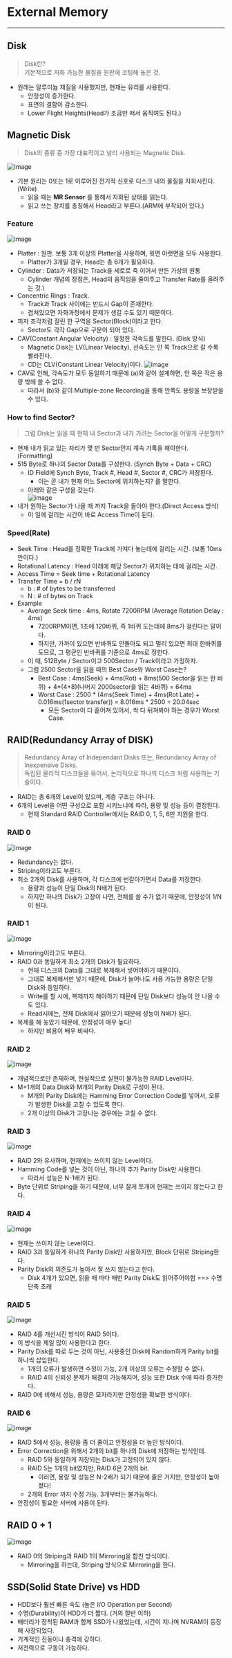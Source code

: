 # External Memory
---
## Disk
> Disk란?  
> 기본적으로 자화 가능한 물질을 원판에 코팅해 놓은 것.  

- 원래는 알루미늄 재질을 사용했지만, 현재는 유리를 사용한다.
  - 안정성이 증가한다.
  - 표면의 결함이 감소한다.
  - Lower Flight Heights(Head가 조금만 떠서 움직여도 된다.)
 
## Magnetic Disk
> Disk의 종류 중 가장 대표적이고 널리 사용되는 Magnetic Disk.  

![image](https://user-images.githubusercontent.com/71700079/164605975-4ee66869-0d0b-4d37-81b4-caf8fd118d1a.png)  
- 기본 원리는 0또는 1로 이루어진 전기적 신호로 디스크 내의 물질을 자화시킨다.(Write)
  - 읽을 때는 __MR Sensor__ 를 통해서 자화된 상태를 읽는다.
  - 읽고 쓰는 장치를 총칭해서 Head라고 부른다.(ARM에 부착되어 있다.)

### Feature
![image](https://user-images.githubusercontent.com/71700079/164606113-7cc615c3-ec9c-400d-a0d6-e524c865ce0a.png)  

- Platter : 원판. 보통 3개 이상의 Platter을 사용하며, 윗면 아랫면을 모두 사용한다.
  - Platter가 3개일 경우, Head는 총 6개가 필요하다.
- Cylinder : Data가 저장되는 Track을 세로로 죽 이어서 만든 가상의 원통
  - Cylinder 개념의 장점은, Head의 움직임을 줄여주고 Transfer Rate를 올려주는 것.\
- Concentric Rings : Track.
  - Track과 Track 사이에는 반드시 Gap이 존재한다.
  - 겹쳐있으면 자화과정에서 문제가 생길 수도 있기 때문이다.
- 피자 조각처럼 잘린 한 구역을 Sector(Block)이라고 한다.
  - Sector도 각각 Gap으로 구분이 되어 있다.
- CAV(Constant Angular Velocity) : 일정한 각속도를 말한다. (Disk 방식)
  - Magnetic Disk는 LV(Linear Velocity), 선속도는 안 쪽 Track으로 갈 수록 빨라진다.
  - CD는 CLV(Constant Linear Velocity)이다.
![image](https://user-images.githubusercontent.com/71700079/164606692-20533a27-d2ee-48d6-92fd-c4c48f851674.png)  
- CAV로 인해, 각속도가 모두 동일하기 때문에 (a)와 같이 설계하면, 안 쪽은 적은 용량 밖에 쓸 수 없다.
  - 따라서 (b)와 같이 Multiple-zone Recording을 통해 안쪽도 용량을 보장받을 수 있다.

### How to find Sector?
> 그럼 Disk는 읽을 때 현재 내 Sector과 내가 가려는 Sector을 어떻게 구분할까?  

- 현재 내가 읽고 있는 자리가 몇 번 Sector인지 계속 기록을 해야한다. (Formatting)
- 515 Byte로 하나의 Sector Data를 구성한다. (Synch Byte + Data + CRC)
  - ID Field에 Synch Byte, Track #, Head #, Sector #, CRC가 저장된다.
    - 이는 곧 내가 현재 어느 Sector에 위치하는지? 를 말한다.
  - 아래와 같은 구성을 갖는다.  
  ![image](https://user-images.githubusercontent.com/71700079/164607066-143ecaed-941f-43ad-a1ab-abe2fb2f0a13.png)  
- 내가 원하는 Sector가 나올 때 까지 Track을 돌아야 한다.(Direct Access 방식)
  - 이 일에 걸리는 시간이 바로 Access Time이 된다.

### Speed(Rate)
- Seek Time : Head를 정확한 Track에 가져다 놓는데에 걸리는 시간. (보통 10ms 안이다.)
- Rotational Latency : Head 아래에 해당 Sector가 위치하는 데에 걸리는 시간.
- Access Time = Seek time + Rotational Latency
- Transfer Time = b / rN
  - b : # of bytes to be transferred
  - N : # of bytes on Track
- Example
  - Average Seek time : 4ms, Rotate 7200RPM (Average Rotation Delay : 4ms)
    - 7200RPM이면, 1초에 120바퀴, 즉 1바퀴 도는데에 8ms가 걸린다는 말이다. 
    - 하지만, 가까이 있으면 반바퀴도 안돌아도 되고 멀리 있으면 최대 한바퀴를 도므로, 그 평균인 반바퀴를 기준으로 4ms로 정한다.
  - 이 때, 512Byte / Sector이고 500Sector / Track이라고 가정하자.
  - 그럼 2500 Sector을 읽을 때의 Best Case와 Worst Case는?
    - Best Case : 4ms(Seek) + 4ms(Rot) + 8ms(500 Sector을 읽는 한 바퀴) + 4*(4+8)(나머지 2000sector을 읽는 4바퀴) = 64ms
    - Worst Case : 2500 * (4ms(Seek Time) + 4ms(Rot Late) + 0.016ms(1sector transfer)) = 8.016ms * 2500 = 20.04sec
      - 모든 Sector이 다 흩어져 있어서, 싹 다 뒤져봐야 하는 경우가 Worst Case.
 
## RAID(Redundancy Array of DISK)
> Redundancy Array of Independant Disks 또는, Redundancy Array of Inexpensive Disks.  
> 독립된 물리적 디스크들을 묶어서, 논리적으로 하나의 디스크 처럼 사용하는 기술이다.  

- RAID는 총 6개의 Level이 있으며, 계층 구조는 아니다.
- 6개의 Level을 어떤 구성으로 포함 시키느냐에 따라, 용량 및 성능 등이 결정된다.
  - 현재 Standard RAID Controller에서는 RAID 0, 1, 5, 6만 지원을 한다.

### RAID 0  
![image](https://user-images.githubusercontent.com/71700079/164610687-b97ce32d-a1dc-43ad-82db-0d422b921c4b.png)  

- Redundancy는 없다.
- Striping이라고도 부른다.
- 최소 2개의 Disk를 사용하며, 각 디스크에 번갈아가면서 Data를 저장한다.
  - 용량과 성능이 단일 Disk의 N배가 된다.
  - 하지만 하나의 Disk가 고장이 나면, 전체를 쓸 수가 없기 때문에, 안정성이 1/N이 된다.  

### RAID 1
![image](https://user-images.githubusercontent.com/71700079/164610906-564fead7-4ea0-4a92-b667-f2b1b506c713.png)  

- Mirroring이라고도 부른다.
- RAID 0과 동일하게 최소 2개의 Disk가 필요하다.
  - 현재 디스크의 Data를 그대로 복제해서 넣어야하기 때문이다.
  - 그대로 복제해서만 넣기 때문에, Disk가 늘어나도 사용 가능한 용량은 단일 Disk와 동일하다.
  - Write를 할 시에, 복제까지 해야하기 때문에 단일 Disk보다 성능이 안 나올 수도 있다.
  - Read시에는, 전체 Disk에서 읽어오기 때문에 성능이 N배가 된다.
- 복제를 해 놓았기 때문에, 안정성이 매우 높다! 
  - 하지만 비용이 배우 비싸다.

### RAID 2
![image](https://user-images.githubusercontent.com/71700079/164611272-158554a2-cff4-4235-a2a7-0345e985098d.png)  

- 개념적으로만 존재하며, 현실적으로 실현이 불가능한 RAID Level이다.
- M+1개의 Data Disk와 M개의 Parity Disk로 구성이 된다.
  - M개의 Parity Disk에는 Hamming Error Correction Code를 넣어서, 오류가 발생한 Disk를 고칠 수 있도록 한다.
  - 2개 이상의 Disk가 고장나는 경우에는 고칠 수 없다.

### RAID 3
![image](https://user-images.githubusercontent.com/71700079/164611605-5c06a5a2-d8ee-45bd-9cd7-5da62532ddb6.png)  

- RAID 2와 유사하며, 현재에는 쓰이지 않는 Level이다.
- Hamming Code를 넣는 것이 아닌, 하나의 추가 Parity Disk만 사용한다.
  - 따라서 성능은 N-1배가 된다.
- Byte 단위로 Striping을 하기 때문에, 너무 잘게 쪼개어 현재는 쓰이지 않는다고 한다.

### RAID 4
![image](https://user-images.githubusercontent.com/71700079/164611629-bd09aa9c-285f-42cf-b459-a759905ce210.png)  

- 현재는 쓰이지 않는 Level이다.
- RAID 3과 동일하게 하나의 Parity Disk만 사용하지만, Block 단위로 Striping한다.
- Parity Disk의 의존도가 높아서 잘 쓰지 않는다고 한다.
  - Disk 4개가 있으면, 읽을 때 마다 매번 Parity Disk도 읽어주어야함 ==> 수명 단축 초래

### RAID 5
![image](https://user-images.githubusercontent.com/71700079/164611644-429352ef-bf02-411b-857a-3230068bc779.png)  

- RAID 4를 개선시킨 방식이 RAID 5이다.
- 이 방식을 제일 많이 사용한다고 한다.
- Parity Disk를 따로 두는 것이 아닌, 사용중인 Disk에 Random하게 Parity bit를 하나씩 삽입한다.
  - 1개의 오류가 발생하면 수정이 가능, 2개 이상의 오류는 수정할 수 없다.
  - RAID 4의 신뢰성 문제가 해결이 가능해지며, 성능 또한 Disk 수에 따라 증가한다.
- RAID 0에 비해서 성능, 용량은 모자라지만 안정성을 확보한 방식이다.

### RAID 6
![image](https://user-images.githubusercontent.com/71700079/164611668-9e1fc299-65c9-472a-a39f-b133eb178b83.png)  

- RAID 5에서 성능, 용량을 좀 더 줄이고 안정성을 더 높인 방식이다.
- Error Correction을 위해서 2개의 bit를 하나의 Disk에 저장하는 방식인데.
  - RAID 5와 동일하게 저장되는 Disk가 고정되어 있지 않다.
  - RAID 5는 1개의 bit였지만, RAID 6은 2개의 bit.
    - 이러면, 용량 및 성능은 N-2배가 되기 때문에 줄은 거지만, 안정성이 높아졌다!
  - 2개의 Error 까지 수정 가능. 3개부터는 불가능하다.
- 안정성이 필요한 서버에 사용이 된다.

## RAID 0 + 1
![image](https://user-images.githubusercontent.com/71700079/164612738-61425e41-1348-4df3-bad7-b10eeacb5bef.png)  

- RAID 0의 Striping과 RAID 1의 Mirroring을 합친 방식이다.
  - Mirroring을 하는데, Striping 방식으로 Mirroring을 한다.

## SSD(Solid State Drive) vs HDD
- HDD보다 훨씬 빠른 속도 (높은 I/O Operation per Second)
- 수명(Durability)이 HDD가 더 짧다. (거의 절반 이하) 
- 배터리가 장착된 RAM과 함께 SSD가 나왔었는데, 시간이 지나며 NVRAM이 등장해 사장되었다.
- 기계적인 진동이나 충격에 강하다.
- 저전력으로 구동이 가능하다.
